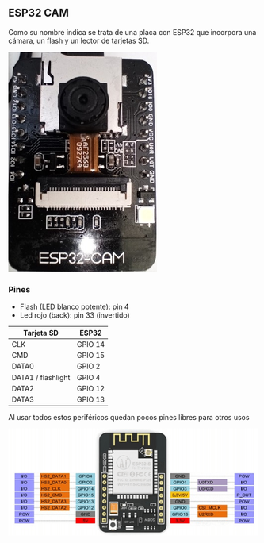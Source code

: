 ## ESP32 CAM

Como su nombre indica se trata de una placa con ESP32 que incorpora una cámara, un flash y un lector de tarjetas SD.

![](./images/ESPCAM-32_usmall.jpg)

### Pines

* Flash (LED blanco potente): pin 4
* Led rojo (back): pin 33 (invertido)

|Tarjeta SD|ESP32
|---|---
|CLK|	GPIO 14
|CMD|	GPIO 15
|DATA0|	GPIO 2
|DATA1 / flashlight|	GPIO 4
|DATA2|	GPIO 12
|DATA3|	GPIO 13

Al usar todos estos periféricos quedan pocos pines libres para otros usos

![](./images/ESP32-CAM-pinout-1.png)




